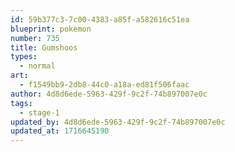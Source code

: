 ```yaml
---
id: 59b377c3-7c00-4383-a85f-a582616c51ea
blueprint: pokemon
number: 735
title: Gumshoos
types:
  - normal
art:
  - f1549bb9-2db8-44c0-a18a-ed81f506faac
author: 4d8d6ede-5963-429f-9c2f-74b897007e0c
tags:
  - stage-1
updated_by: 4d8d6ede-5963-429f-9c2f-74b897007e0c
updated_at: 1716645190
---
```

